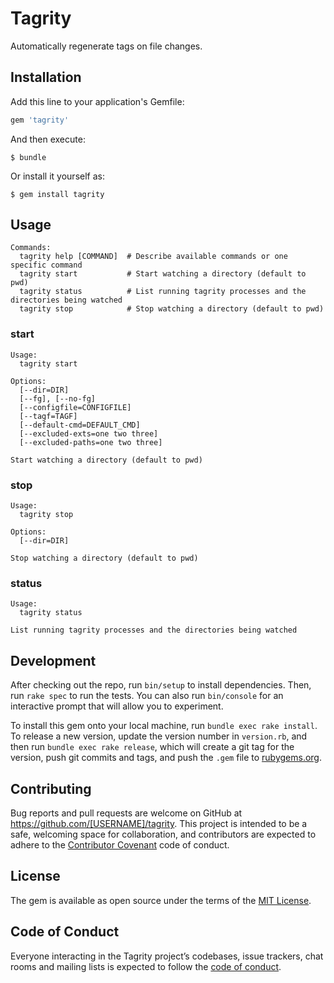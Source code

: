 # Tagrity

Automatically regenerate tags on file changes.

## Installation

Add this line to your application's Gemfile:

```ruby
gem 'tagrity'
```

And then execute:

    $ bundle

Or install it yourself as:

    $ gem install tagrity

## Usage

```
Commands:
  tagrity help [COMMAND]  # Describe available commands or one specific command
  tagrity start           # Start watching a directory (default to pwd)
  tagrity status          # List running tagrity processes and the directories being watched
  tagrity stop            # Stop watching a directory (default to pwd)
```

### start

```
Usage:
  tagrity start

Options:
  [--dir=DIR]
  [--fg], [--no-fg]
  [--configfile=CONFIGFILE]
  [--tagf=TAGF]
  [--default-cmd=DEFAULT_CMD]
  [--excluded-exts=one two three]
  [--excluded-paths=one two three]

Start watching a directory (default to pwd)
```

### stop

```
Usage:
  tagrity stop

Options:
  [--dir=DIR]

Stop watching a directory (default to pwd)
```

### status

```
Usage:
  tagrity status

List running tagrity processes and the directories being watched
```

## Development

After checking out the repo, run `bin/setup` to install dependencies. Then, run `rake spec` to run the tests. You can also run `bin/console` for an interactive prompt that will allow you to experiment.

To install this gem onto your local machine, run `bundle exec rake install`. To release a new version, update the version number in `version.rb`, and then run `bundle exec rake release`, which will create a git tag for the version, push git commits and tags, and push the `.gem` file to [rubygems.org](https://rubygems.org).

## Contributing

Bug reports and pull requests are welcome on GitHub at https://github.com/[USERNAME]/tagrity. This project is intended to be a safe, welcoming space for collaboration, and contributors are expected to adhere to the [Contributor Covenant](http://contributor-covenant.org) code of conduct.

## License

The gem is available as open source under the terms of the [MIT License](https://opensource.org/licenses/MIT).

## Code of Conduct

Everyone interacting in the Tagrity project’s codebases, issue trackers, chat rooms and mailing lists is expected to follow the [code of conduct](https://github.com/[USERNAME]/tagrity/blob/master/CODE_OF_CONDUCT.md).
